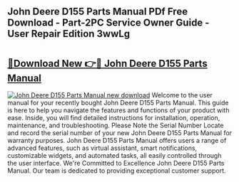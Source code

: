 ## John Deere D155 Parts Manual PDf Free Download - Part-2PC Service Owner Guide - User Repair Edition 3wwLg

# <h2><a href="http://bc95126.oget.top/?id=John+Deere+D155+Parts+Manual">🔗Download New 👉🔴 John Deere D155 Parts Manual</a></h2>

[![John Deere D155 Parts Manual new download](https://i.imgur.com/5g1atiW.png)](http://bc95126.oget.top/?id=John+Deere+D155+Parts+Manual)
Welcome to the user manual for your recently bought John Deere D155 Parts Manual. This guide is here to help you navigate the features and functions of your product with ease. Inside, you will find detailed instructions for installation, operation, maintenance, and troubleshooting. Please Note the Serial Number Locate and record the serial number of your new John Deere D155 Parts Manual for warranty purposes. John Deere D155 Parts Manual offers users a range of advanced features, such as virtual assistant, smart notifications, customizable widgets, and automated tasks, all easily controlled through the user interface. We're Committed to Excellence John Deere D155 Parts Manual. Our team is dedicated to providing exceptional customer support.
